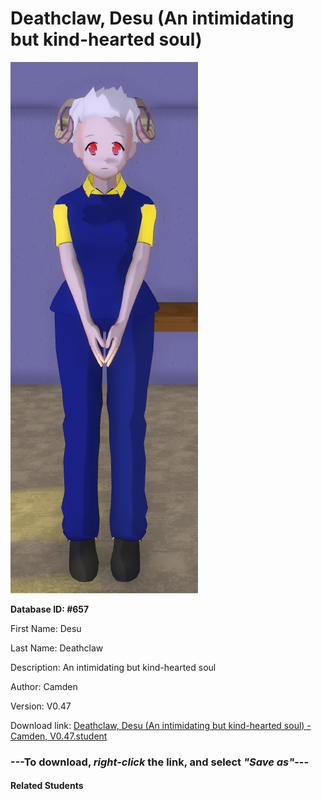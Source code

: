 # Deathclaw, Desu (An intimidating but kind-hearted soul)

<img src="Files/Deathclaw, Desu (An intimidating but kind-hearted soul).png" title="Deathclaw, Desu (An intimidating but kind-hearted soul) - Camden, V0.47">

**Database ID: #657**

First Name: Desu

Last Name: Deathclaw

Description: An intimidating but kind-hearted soul

Author: Camden

Version: V0.47

Download link: <a href="https://raw.githubusercontent.com/Arbiter1223/Daigaku-Gurashi-Custom-Students/master/Students/Files/Deathclaw%2C%20Desu%20(An%20intimidating%20but%20kind-hearted%20soul)%20-%20Camden%2C%20V0.47.student">Deathclaw, Desu (An intimidating but kind-hearted soul) - Camden, V0.47.student</a>

### ---**To download, _right-click_ the link, and select _"Save as"_**---

#### Related Students

